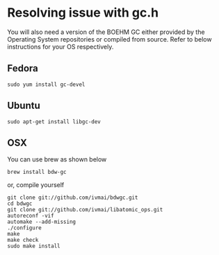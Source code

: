 # Resolving issue with gc.h

You will also need a version of the BOEHM GC either provided by the Operating System repositories or compiled from source. Refer to below instructions for your OS respectively.

## Fedora

```
sudo yum install gc-devel
```

## Ubuntu

```
sudo apt-get install libgc-dev
```

## OSX

You can use brew as shown below

```
brew install bdw-gc
```

or, compile yourself


```
git clone git://github.com/ivmai/bdwgc.git
cd bdwgc
git clone git://github.com/ivmai/libatomic_ops.git
autoreconf -vif
automake --add-missing
./configure
make
make check
sudo make install

```
